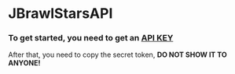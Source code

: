 # JBrawlStarsAPI
### To get started, you need to get an [API KEY](https://developer.brawlstars.com/#/account)
After that, you need to copy the secret token, __DO NOT SHOW IT TO ANYONE!__
